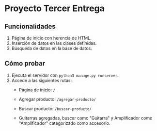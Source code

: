 # Proyecto Tercer Entrega

## Funcionalidades

1. Página de inicio con herencia de HTML.
2. Inserción de datos en las clases definidas.
3. Búsqueda de datos en la base de datos.

## Cómo probar

1. Ejecuta el servidor con `python3 manage.py runserver`.
2. Accede a las siguientes rutas:
   - Página de inicio: `/`
   - Agregar producto: `/agregar-producto/`
   - Buscar producto: `/buscar-producto/`
  
   - Guitarras agregadas, buscar como "Guitarra" y Amplificador como "Amplificador" categorizado como accesorio. 
